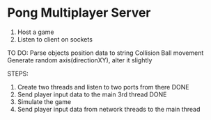 # Pong Multiplayer Server
1. Host a game
2. Listen to client on sockets


TO DO:
Parse objects position data to string
Collision
Ball movement
Generate random axis(directionXY), alter it slightly

STEPS:
1. Create two threads and listen to two ports from there DONE
2. Send player input data to the main 3rd thread DONE
3. Simulate the game
4. Send player input data from network threads to the main thread
